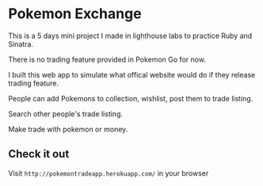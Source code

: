 Pokemon Exchange
=============

This is a 5 days mini project I made in lighthouse labs to practice Ruby and Sinatra.

There is no trading feature provided in Pokemon Go for now.

I built this web app to simulate what offical website would do if they release trading feature.

People can add Pokemons to collection, wishlist, post them to trade listing.

Search other people's trade listing.

Make trade with pokemon or money.

## Check it out
Visit `http://pokemontradeapp.herokuapp.com/` in your browser
